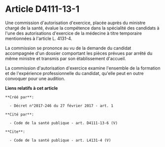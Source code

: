 # Article D4111-13-1

Une commission d'autorisation d'exercice, placée auprès du ministre chargé de la santé, évalue la compétence dans la
spécialité des candidats à l'une des autorisations d'exercice de la médecine à titre temporaire mentionnées à l'article L.
4131-4. 

La commission se prononce au vu de la demande du candidat accompagnée d'un dossier comportant les pièces prévues par arrêté
du même ministre et transmis par son établissement d'accueil. 

La commission d'autorisation d'exercice examine l'ensemble de la formation et de l'expérience professionnelle du candidat,
qu'elle peut en outre convoquer pour une audition.

**Liens relatifs à cet article**

	**Créé par**:

	  - Décret n°2017-246 du 27 février 2017 - art. 1

	**Cité par**:

	  - Code de la santé publique - art. D4111-13-6 (V)

	**Cite**:

	  - Code de la santé publique - art. L4131-4 (V)
